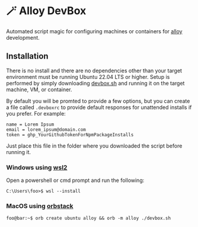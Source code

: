 # 🪄 Alloy DevBox
Automated script magic for configuring machines or containers
for [alloy](https://github.com/StullerInc/alloy) development.

## Installation

There is no install and there are no dependencies other than your target environment must be running Ubuntu 22.04 LTS
or higher. Setup is performed by simply downloading [devbox.sh](devbox.sh) and running it on the target machine, VM, or container.

By default you will be promted to provide a few options, but you can create a file called `.devboxrc` to provide default responses for unattended installs if you prefer. For example:

```env
name = Lorem Ipsum
email = lorem_ipsum@domain.com
token = ghp_YourGithubTokenForNpmPackageInstalls
```
Just place this file in the folder where you downloaded the script before running it.

### Windows using [wsl2](https://learn.microsoft.com/en-us/windows/wsl/install)

Open a powershell or cmd prompt and run the following:

```console
C:\Users\foo>$ wsl --install
```

### MacOS using [orbstack](https://orbstack.dev)
```console
foo@bar:~$ orb create ubuntu alloy && orb -m alloy ./devbox.sh
```
